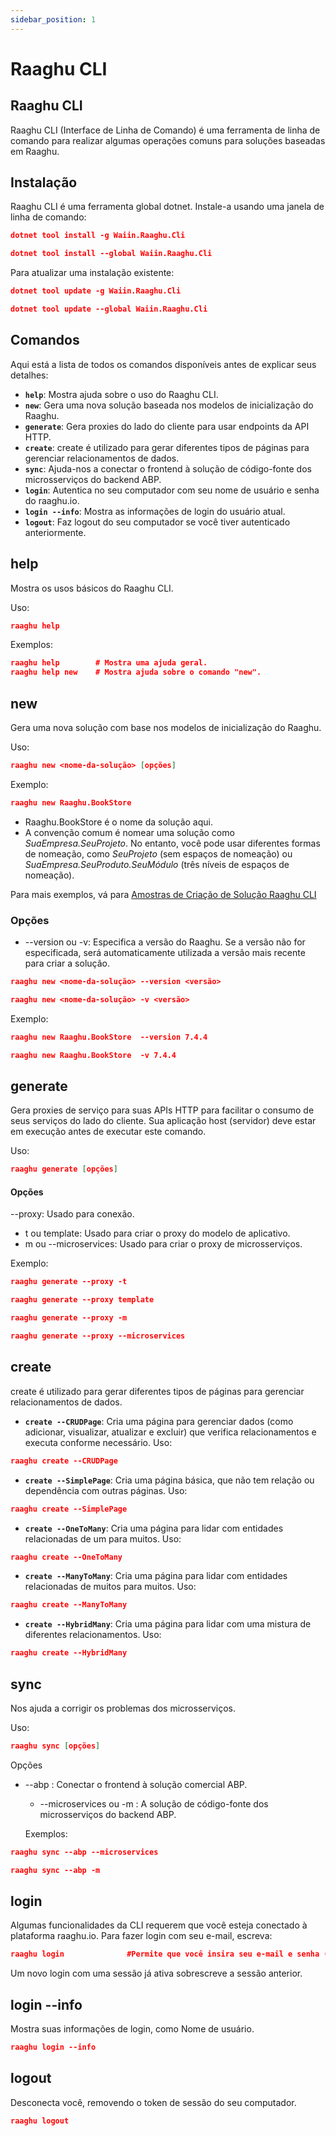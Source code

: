 ```yaml
---
sidebar_position: 1
---
```


# Raaghu CLI

## Raaghu CLI
Raaghu CLI (Interface de Linha de Comando) é uma ferramenta de linha de comando para realizar algumas operações comuns para soluções baseadas em Raaghu.

## Instalação
Raaghu CLI é uma ferramenta global dotnet. Instale-a usando uma janela de linha de comando:


````json
dotnet tool install -g Waiin.Raaghu.Cli
````
````json
dotnet tool install --global Waiin.Raaghu.Cli
````

Para atualizar uma instalação existente:

````json
dotnet tool update -g Waiin.Raaghu.Cli
````
````json
dotnet tool update --global Waiin.Raaghu.Cli
````


## Comandos
Aqui está a lista de todos os comandos disponíveis antes de explicar seus detalhes:

* **`help`**: Mostra ajuda sobre o uso do Raaghu CLI.
* **`new`**: Gera uma nova solução baseada nos modelos de inicialização do Raaghu.
* **`generate`**: Gera proxies do lado do cliente para usar endpoints da API HTTP.
* **`create`**: create é utilizado para gerar diferentes tipos de páginas para gerenciar relacionamentos de dados.
* **`sync`**: Ajuda-nos a conectar o frontend à solução de código-fonte dos microsserviços do backend ABP.
* **`login`**: Autentica no seu computador com seu nome de usuário e senha do raaghu.io.
* **`login --info`**: Mostra as informações de login do usuário atual.
* **`logout`**: Faz logout do seu computador se você tiver autenticado anteriormente.

## help
Mostra os usos básicos do Raaghu CLI.

Uso:

````json
raaghu help
````

Exemplos:

````json
raaghu help        # Mostra uma ajuda geral.
raaghu help new    # Mostra ajuda sobre o comando "new".
````

## new
Gera uma nova solução com base nos modelos de inicialização do Raaghu.

Uso:
````json
raaghu new <nome-da-solução> [opções]
````
Exemplo:
````json
raaghu new Raaghu.BookStore 
````
* Raaghu.BookStore é o nome da solução aqui.
* A convenção comum é nomear uma solução como *SuaEmpresa.SeuProjeto*. No entanto, você pode usar diferentes formas de nomeação, como *SeuProjeto* (sem espaços de nomeação) ou *SuaEmpresa.SeuProduto.SeuMódulo* (três níveis de espaços de nomeação).

Para mais exemplos, vá para [Amostras de Criação de Solução Raaghu CLI](./CLI-New-Command-Samples.md#new)

### Opções
* --version ou -v: Especifica a versão do Raaghu. Se a versão não for especificada, será automaticamente utilizada a versão mais recente para criar a solução.

````json
raaghu new <nome-da-solução> --version <versão>
````
````json
raaghu new <nome-da-solução> -v <versão>
````

Exemplo:

````json
raaghu new Raaghu.BookStore  --version 7.4.4
````
````json
raaghu new Raaghu.BookStore  -v 7.4.4
````

## generate
Gera proxies de serviço para suas APIs HTTP para facilitar o consumo de seus serviços do lado do cliente. Sua aplicação host (servidor) deve estar em execução antes de executar este comando.

Uso:
```json
raaghu generate [opções]
```
#### Opções
--proxy: Usado para conexão.
  - t ou template: Usado para criar o proxy do modelo de aplicativo.
  - m ou --microservices: Usado para criar o proxy de microsserviços.

Exemplo:

```json
raaghu generate --proxy -t
``` 
```json
raaghu generate --proxy template
``` 
```json
raaghu generate --proxy -m
```
```json
raaghu generate --proxy --microservices
```

## create

create é utilizado para gerar diferentes tipos de páginas para gerenciar relacionamentos de dados.

* **`create --CRUDPage`**: Cria uma página para gerenciar dados (como adicionar, visualizar, atualizar e excluir) que verifica relacionamentos e executa conforme necessário.
Uso:
```json
raaghu create --CRUDPage
```
* **`create --SimplePage`**: Cria uma página básica, que não tem relação ou dependência com outras páginas.
Uso:
```json
raaghu create --SimplePage
```
* **`create --OneToMany`**: Cria uma página para lidar com entidades relacionadas de um para muitos.
Uso:
```json
raaghu create --OneToMany
```
* **`create --ManyToMany`**: Cria uma página para lidar com entidades relacionadas de muitos para muitos.
Uso:
```json
raaghu create --ManyToMany
```
* **`create --HybridMany`**: Cria uma página para lidar com uma mistura de diferentes relacionamentos.
Uso:
```json
raaghu create --HybridMany
```

## sync 

Nos ajuda a corrigir os problemas dos microsserviços.

Uso:
```json
raaghu sync [opções]
```
Opções
- --abp : Conectar o frontend à solução comercial ABP.
  - --microservices ou -m : A solução de código-fonte dos microsserviços do backend ABP.

  Exemplos:
```json
raaghu sync --abp --microservices
``` 
```json
raaghu sync --abp -m
```
## login
Algumas funcionalidades da CLI requerem que você esteja conectado à plataforma raaghu.io. Para fazer login com seu e-mail, escreva:

````json
raaghu login              #Permite que você insira seu e-mail e senha (ocultos)
````

Um novo login com uma sessão já ativa sobrescreve a sessão anterior.

## login --info
Mostra suas informações de login, como Nome de usuário.

````json
raaghu login --info
````
## logout
Desconecta você, removendo o token de sessão do seu computador.

````json
raaghu logout
````






